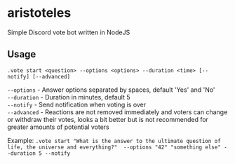 # aristoteles
Simple Discord vote bot written in NodeJS


## Usage
`.vote start <question> --options <options> --duration <time> [--notify] [--advanced]`  

`--options` - Answer options separated by spaces, default 'Yes' and 'No'  
`--duration` - Duration in minutes, default 5  
`--notify` - Send notification when voting is over  
`--advanced` - Reactions are not removed immediately and voters can change or withdraw their votes,
            looks a bit better but is not recommended for greater amounts of potential voters

Example: `.vote start "What is the answer to the ultimate question of life, the universe and everything?" 
--options "42" "something else" --duration 5 --notify`
